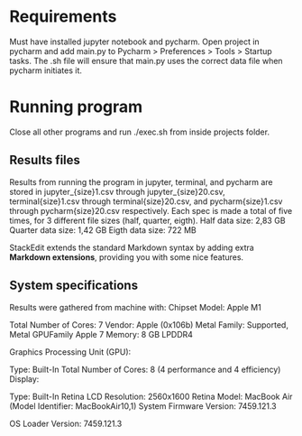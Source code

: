 # Requirements

Must have installed jupyter notebook and pycharm. 
Open project in pycharm and add main.py to Pycharm > Preferences > Tools > Startup tasks. 
The .sh file will ensure that main.py uses the correct data file when pycharm initiates it.

# Running program

Close all other programs and run ./exec.sh from inside projects folder.

## Results files

Results from running the program in jupyter, terminal, and pycharm are stored in 
jupyter_{size}1.csv through jupyter_{size}20.csv, 
terminal{size}1.csv through terminal{size}20.csv, and 
pycharm{size}1.csv through pycharm{size}20.csv respectively. 
Each spec is made a total of five times, for 3 different file sizes (half, quarter, eigth).
Half data size: 2,83 GB
Quarter data size: 1,42 GB
Eigth data size: 722 MB


StackEdit extends the standard Markdown syntax by adding extra **Markdown extensions**, providing you with some nice features.

## System specifications

Results were gathered from machine with:
Chipset Model: Apple M1

Total Number of Cores: 7
Vendor: Apple (0x106b)
Metal Family: Supported, Metal GPUFamily Apple 7
Memory: 8 GB LPDDR4

Graphics Processing Unit (GPU):

Type: Built-In
Total Number of Cores: 8 (4 performance and 4 efficiency)
Display:

Type: Built-In Retina LCD
Resolution: 2560x1600 Retina
Model: MacBook Air (Model Identifier: MacBookAir10,1)
System Firmware Version: 7459.121.3

OS Loader Version: 7459.121.3